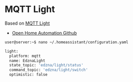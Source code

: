 # MQTT Light

Based on [MQTT Light](https://home-assistant.io/components/light.mqtt/)
- [Open Home Automation Github](https://github.com/mertenats/open-home-automation/tree/master/openhome)

```sh
user@server:~$ nano ~/.homeassistant/configuration.yaml
```

```sh
light:
  platform: mqtt
  name: EdznaLight
  state_topic: 'edzna/light/status'
  command_topic: 'edzna/light/switch'
  optimistic: false
```